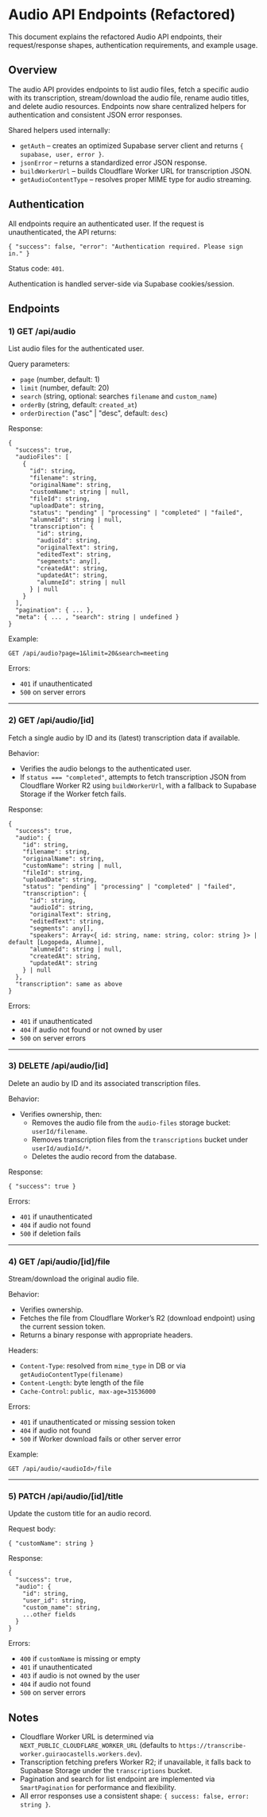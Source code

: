 # Audio API Endpoints (Refactored)

This document explains the refactored Audio API endpoints, their request/response shapes, authentication requirements, and example usage.

## Overview
The audio API provides endpoints to list audio files, fetch a specific audio with its transcription, stream/download the audio file, rename audio titles, and delete audio resources. Endpoints now share centralized helpers for authentication and consistent JSON error responses.

Shared helpers used internally:
- `getAuth` – creates an optimized Supabase server client and returns `{ supabase, user, error }`.
- `jsonError` – returns a standardized error JSON response.
- `buildWorkerUrl` – builds Cloudflare Worker URL for transcription JSON.
- `getAudioContentType` – resolves proper MIME type for audio streaming.

## Authentication
All endpoints require an authenticated user. If the request is unauthenticated, the API returns:
```
{ "success": false, "error": "Authentication required. Please sign in." }
```
Status code: `401`.

Authentication is handled server-side via Supabase cookies/session.

## Endpoints

### 1) GET /api/audio
List audio files for the authenticated user.

Query parameters:
- `page` (number, default: 1)
- `limit` (number, default: 20)
- `search` (string, optional: searches `filename` and `custom_name`)
- `orderBy` (string, default: `created_at`)
- `orderDirection` ("asc" | "desc", default: `desc`)

Response:
```
{
  "success": true,
  "audioFiles": [
    {
      "id": string,
      "filename": string,
      "originalName": string,
      "customName": string | null,
      "fileId": string,
      "uploadDate": string,
      "status": "pending" | "processing" | "completed" | "failed",
      "alumneId": string | null,
      "transcription": {
        "id": string,
        "audioId": string,
        "originalText": string,
        "editedText": string,
        "segments": any[],
        "createdAt": string,
        "updatedAt": string,
        "alumneId": string | null
      } | null
    }
  ],
  "pagination": { ... },
  "meta": { ... , "search": string | undefined }
}
```

Example:
```
GET /api/audio?page=1&limit=20&search=meeting
```

Errors:
- `401` if unauthenticated
- `500` on server errors

---

### 2) GET /api/audio/[id]
Fetch a single audio by ID and its (latest) transcription data if available.

Behavior:
- Verifies the audio belongs to the authenticated user.
- If `status === "completed"`, attempts to fetch transcription JSON from Cloudflare Worker R2 using `buildWorkerUrl`, with a fallback to Supabase Storage if the Worker fetch fails.

Response:
```
{
  "success": true,
  "audio": {
    "id": string,
    "filename": string,
    "originalName": string,
    "customName": string | null,
    "fileId": string,
    "uploadDate": string,
    "status": "pending" | "processing" | "completed" | "failed",
    "transcription": {
      "id": string,
      "audioId": string,
      "originalText": string,
      "editedText": string,
      "segments": any[],
      "speakers": Array<{ id: string, name: string, color: string }> | default [Logopeda, Alumne],
      "alumneId": string | null,
      "createdAt": string,
      "updatedAt": string
    } | null
  },
  "transcription": same as above
}
```

Errors:
- `401` if unauthenticated
- `404` if audio not found or not owned by user
- `500` on server errors

---

### 3) DELETE /api/audio/[id]
Delete an audio by ID and its associated transcription files.

Behavior:
- Verifies ownership, then:
  - Removes the audio file from the `audio-files` storage bucket: `userId/filename`.
  - Removes transcription files from the `transcriptions` bucket under `userId/audioId/*`.
  - Deletes the audio record from the database.

Response:
```
{ "success": true }
```

Errors:
- `401` if unauthenticated
- `404` if audio not found
- `500` if deletion fails

---

### 4) GET /api/audio/[id]/file
Stream/download the original audio file.

Behavior:
- Verifies ownership.
- Fetches the file from Cloudflare Worker’s R2 (download endpoint) using the current session token.
- Returns a binary response with appropriate headers.

Headers:
- `Content-Type`: resolved from `mime_type` in DB or via `getAudioContentType(filename)`
- `Content-Length`: byte length of the file
- `Cache-Control`: `public, max-age=31536000`

Errors:
- `401` if unauthenticated or missing session token
- `404` if audio not found
- `500` if Worker download fails or other server error

Example:
```
GET /api/audio/<audioId>/file
```

---

### 5) PATCH /api/audio/[id]/title
Update the custom title for an audio record.

Request body:
```
{ "customName": string }
```

Response:
```
{
  "success": true,
  "audio": {
    "id": string,
    "user_id": string,
    "custom_name": string,
    ...other fields
  }
}
```

Errors:
- `400` if `customName` is missing or empty
- `401` if unauthenticated
- `403` if audio is not owned by the user
- `404` if audio not found
- `500` on server errors

## Notes
- Cloudflare Worker URL is determined via `NEXT_PUBLIC_CLOUDFLARE_WORKER_URL` (defaults to `https://transcribe-worker.guiraocastells.workers.dev`).
- Transcription fetching prefers Worker R2; if unavailable, it falls back to Supabase Storage under the `transcriptions` bucket.
- Pagination and search for list endpoint are implemented via `SmartPagination` for performance and flexibility.
- All error responses use a consistent shape: `{ success: false, error: string }`.